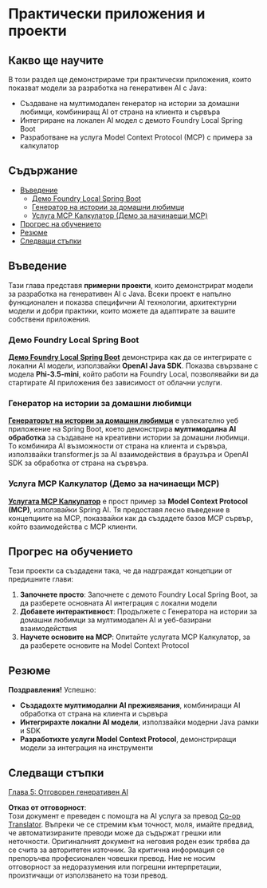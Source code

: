 <!--
CO_OP_TRANSLATOR_METADATA:
{
  "original_hash": "df269f529a172a0197ef28460bf1da9f",
  "translation_date": "2025-07-25T12:14:20+00:00",
  "source_file": "04-PracticalSamples/README.md",
  "language_code": "bg"
}
-->
# Практически приложения и проекти

## Какво ще научите
В този раздел ще демонстрираме три практически приложения, които показват модели за разработка на генеративен AI с Java:
- Създаване на мултимодален генератор на истории за домашни любимци, комбиниращ AI от страна на клиента и сървъра
- Интегриране на локален AI модел с демото Foundry Local Spring Boot
- Разработване на услуга Model Context Protocol (MCP) с примера за калкулатор

## Съдържание

- [Въведение](../../../04-PracticalSamples)
  - [Демо Foundry Local Spring Boot](../../../04-PracticalSamples)
  - [Генератор на истории за домашни любимци](../../../04-PracticalSamples)
  - [Услуга MCP Калкулатор (Демо за начинаещи MCP)](../../../04-PracticalSamples)
- [Прогрес на обучението](../../../04-PracticalSamples)
- [Резюме](../../../04-PracticalSamples)
- [Следващи стъпки](../../../04-PracticalSamples)

## Въведение

Тази глава представя **примерни проекти**, които демонстрират модели за разработка на генеративен AI с Java. Всеки проект е напълно функционален и показва специфични AI технологии, архитектурни модели и добри практики, които можете да адаптирате за вашите собствени приложения.

### Демо Foundry Local Spring Boot

**[Демо Foundry Local Spring Boot](foundrylocal/README.md)** демонстрира как да се интегрирате с локални AI модели, използвайки **OpenAI Java SDK**. Показва свързване с модела **Phi-3.5-mini**, който работи на Foundry Local, позволявайки ви да стартирате AI приложения без зависимост от облачни услуги.

### Генератор на истории за домашни любимци

**[Генераторът на истории за домашни любимци](petstory/README.md)** е увлекателно уеб приложение на Spring Boot, което демонстрира **мултимодална AI обработка** за създаване на креативни истории за домашни любимци. То комбинира AI възможности от страна на клиента и сървъра, използвайки transformer.js за AI взаимодействия в браузъра и OpenAI SDK за обработка от страна на сървъра.

### Услуга MCP Калкулатор (Демо за начинаещи MCP)

**[Услугата MCP Калкулатор](mcp/calculator/README.md)** е прост пример за **Model Context Protocol (MCP)**, използвайки Spring AI. Тя предоставя лесно въведение в концепциите на MCP, показвайки как да създадете базов MCP сървър, който взаимодейства с MCP клиенти.

## Прогрес на обучението

Тези проекти са създадени така, че да надграждат концепции от предишните глави:

1. **Започнете просто**: Започнете с демото Foundry Local Spring Boot, за да разберете основната AI интеграция с локални модели
2. **Добавете интерактивност**: Продължете с Генератора на истории за домашни любимци за мултимодален AI и уеб-базирани взаимодействия
3. **Научете основите на MCP**: Опитайте услугата MCP Калкулатор, за да разберете основите на Model Context Protocol

## Резюме

**Поздравления!** Успешно:

- **Създадохте мултимодални AI преживявания**, комбиниращи AI обработка от страна на клиента и сървъра
- **Интегрирахте локални AI модели**, използвайки модерни Java рамки и SDK
- **Разработихте услуги Model Context Protocol**, демонстриращи модели за интеграция на инструменти

## Следващи стъпки

[Глава 5: Отговорен генеративен AI](../05-ResponsibleGenAI/README.md)

**Отказ от отговорност**:  
Този документ е преведен с помощта на AI услуга за превод [Co-op Translator](https://github.com/Azure/co-op-translator). Въпреки че се стремим към точност, моля, имайте предвид, че автоматизираните преводи може да съдържат грешки или неточности. Оригиналният документ на неговия роден език трябва да се счита за авторитетен източник. За критична информация се препоръчва професионален човешки превод. Ние не носим отговорност за недоразумения или погрешни интерпретации, произтичащи от използването на този превод.